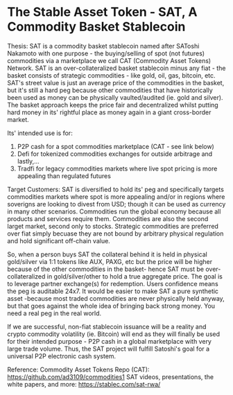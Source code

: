 # The Stable Asset Token - SAT, A Commodity Basket Stablecoin

Thesis: 
SAT is a commodity basket stablecoin named after SAToshi Nakamoto with one purpose - the buying/selling of spot (not futures) commodities via a marketplace we call CAT 
(Commodity Asset Tokens) Network. SAT is an over-collateralized basket stablecoin minus any fiat - the basket consists of strategic commodities - like gold, oil, gas, 
bitcoin, etc. SAT's street value is just an average price of the commodities in the basket, but it's still a hard peg because other commodities that have historically been 
used as money can be physically vaulted/audited (ie. gold and silver). The basket approach keeps the price fair and decentralized whilst putting hard money in its' rightful 
place as money again in a giant cross-border market.

Its' intended use is for:

1) P2P cash for a spot commodities marketplace (CAT - see link below) 
2) Defi for tokenized commodities exchanges for outside arbitrage and lastly,...
3) Tradfi for legacy commodities markets where live spot pricing is more appealing than regulated futures 

Target Customers: 
SAT is diversified to hold its' peg and specifically targets commodities markets where spot is more appealing and/or in regions where soverigns are looking to divest from 
USD; though it can be used as currency in many other scenarios. Commodities run the global economy because all products and services require them. Commodities are also the 
second larget market, second only to stocks. Strategic commodities are preferred over fiat simply becuase they are not bound by arbitrary physical regulation and hold 
significant off-chain value. 

So, when a person buys SAT the collateral behind it is held in physical gold/silver via 1:1 tokens like AUX, PAXG, etc but the price will be higher because of the other 
commodities in the basket- hence SAT must be over-collateralized in gold/silver/other to hold a true aggregate price. The goal is to leverage partner exchange(s) for 
redemption. Users confidence means the peg is auditable 24x7. It would be easier to make SAT a pure synthetic asset -because most traded commodities are never physically held anyway, but that goes against the whole idea of bringing back strong money. You need a real peg in the real world.

If we are successful, non-fiat stablecoin issuance will be a reality and crypto commodity volatility (ie. Bitcoin) will end as they will finally be used for their intended
purpose - P2P cash in a global marketplace with very large trade volume. Thus, the SAT project will fulfill Satoshi's goal for a universal P2P electronic cash system. 


Reference: 
Commodity Asset Tokens Repo (CAT): https://github.com/ad3109/commodities1
SAT videos, presentations, the white papers, and more: https://stablec.com/sat-rwa/
